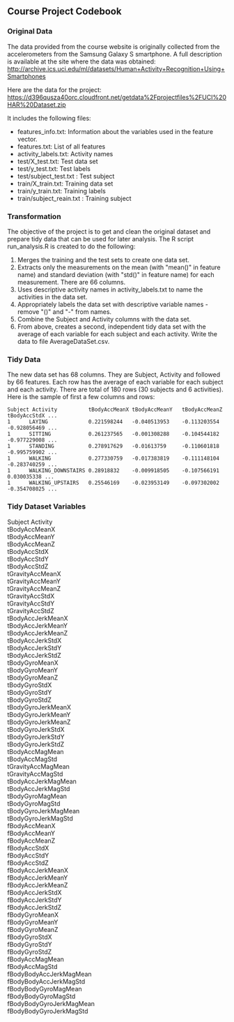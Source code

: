 ## Course Project Codebook

### Original Data
The data provided from the course website is originally collected from the accelerometers from the Samsung Galaxy S smartphone. 
A full description is available at the site where the data was obtained:
http://archive.ics.uci.edu/ml/datasets/Human+Activity+Recognition+Using+Smartphones

Here are the data for the project:
https://d396qusza40orc.cloudfront.net/getdata%2Fprojectfiles%2FUCI%20HAR%20Dataset.zip

It includes the following files:

* features_info.txt: Information about the variables used in the feature vector.
* features.txt: List of all features
* activity_labels.txt: Activity names
* test/X_test.txt: Test data set
* test/y_test.txt: Test labels
* test/subject_test.txt : Test subject
* train/X_train.txt: Training data set
* train/y_train.txt: Training labels
* train/subject_reain.txt : Training subject

### Transformation
The objective of the project is to get and clean the original dataset and prepare tidy data that can be used for later analysis. 
The R script run_analysis.R is created to do the following:

1. Merges the training and the test sets to create one data set.
2. Extracts only the measurements on the mean (with "mean()" in feature name) and standard deviation (with "std()" in feature name) for each measurement. There are 66 columns.
3. Uses descriptive activity names in activity_labels.txt to name the activities in the data set.
4. Appropriately labels the data set with descriptive variable names - remove "()" and "-" from names.
5. Combine the Subject and Activity columns with the data set. 
6. From above, creates a second, independent tidy data set with the average of each variable for each subject and each activity. Write the data to file AverageDataSet.csv.

### Tidy Data
The new data set has 68 columns. They are Subject, Activity and followed by 66 features. Each row has the average of each variable for each subject and each activity.
There are total of 180 rows (30 subjects and 6 activities). Here is the sample of first a few columns and rows:

	Subject	Activity	      tBodyAccMeanX	tBodyAccMeanY	tBodyAccMeanZ	tBodyAccStdX ...
	1	   LAYING	          0.221598244	-0.040513953	-0.113203554	-0.928056469 ...	
	1	   SITTING	          0.261237565	-0.001308288	-0.104544182	-0.977229008 ...	
	1	   STANDING	          0.278917629	-0.01613759	    -0.110601818	-0.995759902 ...	
	1	   WALKING	          0.277330759	-0.017383819	-0.111148104	-0.283740259 ...	
	1	   WALKING_DOWNSTAIRS 0.28918832	-0.009918505	-0.107566191	0.030035338	...
	1	   WALKING_UPSTAIRS	  0.25546169	-0.023953149	-0.097302002	-0.354708025 ...

### Tidy Dataset Variables
Subject	
Activity  
tBodyAccMeanX  	
tBodyAccMeanY  
tBodyAccMeanZ  	
tBodyAccStdX  
tBodyAccStdY  	
tBodyAccStdZ  
tGravityAccMeanX  	
tGravityAccMeanY  
tGravityAccMeanZ  	
tGravityAccStdX  
tGravityAccStdY  	
tGravityAccStdZ  
tBodyAccJerkMeanX  	
tBodyAccJerkMeanY  
tBodyAccJerkMeanZ  	
tBodyAccJerkStdX  
tBodyAccJerkStdY  	
tBodyAccJerkStdZ  
tBodyGyroMeanX  	
tBodyGyroMeanY  
tBodyGyroMeanZ  
tBodyGyroStdX  
tBodyGyroStdY  	
tBodyGyroStdZ  
tBodyGyroJerkMeanX  	
tBodyGyroJerkMeanY  
tBodyGyroJerkMeanZ  	
tBodyGyroJerkStdX  
tBodyGyroJerkStdY  	
tBodyGyroJerkStdZ  
tBodyAccMagMean  	
tBodyAccMagStd  
tGravityAccMagMean  	
tGravityAccMagStd  
tBodyAccJerkMagMean  	
tBodyAccJerkMagStd  
tBodyGyroMagMean  	
tBodyGyroMagStd  
tBodyGyroJerkMagMean  	
tBodyGyroJerkMagStd  
fBodyAccMeanX  	
fBodyAccMeanY  
fBodyAccMeanZ  	
fBodyAccStdX  
fBodyAccStdY  	
fBodyAccStdZ  
fBodyAccJerkMeanX  	
fBodyAccJerkMeanY  
fBodyAccJerkMeanZ  	
fBodyAccJerkStdX  
fBodyAccJerkStdY  	
fBodyAccJerkStdZ  
fBodyGyroMeanX  
fBodyGyroMeanY  
fBodyGyroMeanZ  	
fBodyGyroStdX  
fBodyGyroStdY  	
fBodyGyroStdZ  
fBodyAccMagMean  
fBodyAccMagStd  
fBodyBodyAccJerkMagMean	  
fBodyBodyAccJerkMagStd  
fBodyBodyGyroMagMean  	
fBodyBodyGyroMagStd  
fBodyBodyGyroJerkMagMean  	
fBodyBodyGyroJerkMagStd  
